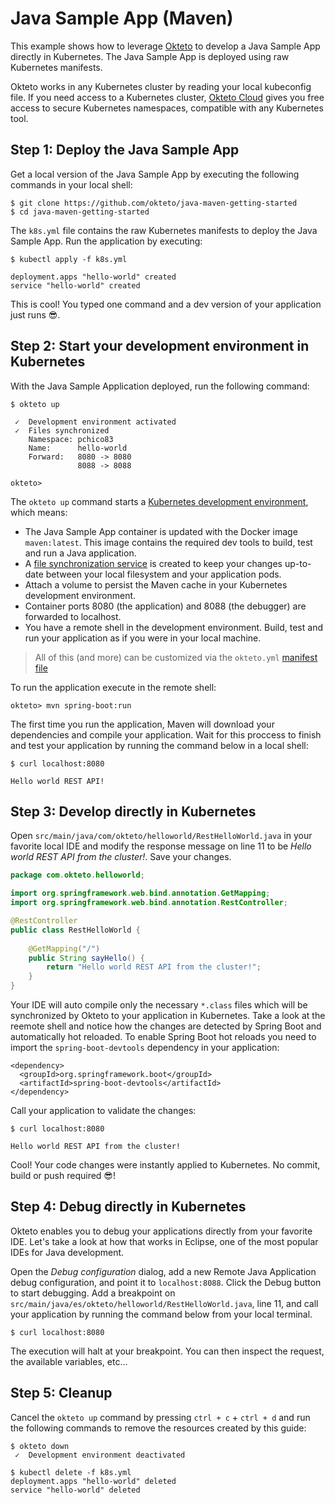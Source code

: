 # Java Sample App (Maven)

This example shows how to leverage [Okteto](https://github.com/okteto/okteto) to develop a Java Sample App directly in Kubernetes. The Java Sample App is deployed using raw Kubernetes manifests.

Okteto works in any Kubernetes cluster by reading your local kubeconfig file. If you need access to a Kubernetes cluster, [Okteto Cloud](https://cloud.okteto.com) gives you free access to secure Kubernetes namespaces, compatible with any Kubernetes tool.

## Step 1: Deploy the Java Sample App

Get a local version of the Java Sample App by executing the following commands in your local shell:

```console
$ git clone https://github.com/okteto/java-maven-getting-started
$ cd java-maven-getting-started
```

The `k8s.yml` file contains the raw Kubernetes manifests to deploy the Java Sample App. Run the application by executing:

```console
$ kubectl apply -f k8s.yml
```

```console
deployment.apps "hello-world" created
service "hello-world" created
```

This is cool! You typed one command and a dev version of your application just runs 😎. 

## Step 2: Start your development environment in Kubernetes

With the Java Sample Application deployed, run the following command:

```console
$ okteto up
```

```console
 ✓  Development environment activated
 ✓  Files synchronized
    Namespace: pchico83
    Name:      hello-world
    Forward:   8080 -> 8080
               8088 -> 8088

okteto>
```

The `okteto up` command starts a [Kubernetes development environment](https://okteto.com/docs/reference/development-environment/index.html), which means:

- The Java Sample App container is updated with the Docker image `maven:latest`. This image contains the required dev tools to build, test and run a Java application.
- A [file synchronization service](https://okteto.com/docs/reference/file-synchronization/index.html) is created to keep your changes up-to-date between your local filesystem and your application pods.
- Attach a volume to persist the Maven cache in your Kubernetes development environment.
- Container ports 8080 (the application) and 8088 (the debugger) are forwarded to localhost.
- You have a remote shell in the development environment. Build, test and run your application as if you were in your local machine.

> All of this (and more) can be customized via the `okteto.yml` [manifest file](https://okteto.com/docs/reference/manifest/index.html)

To run the application execute in the remote shell:

```console
okteto> mvn spring-boot:run
```

The first time you run the application, Maven will download your dependencies and compile your application. Wait for this proccess to finish and test your application by running the command below in a local shell:

```console
$ curl localhost:8080
```

```console
Hello world REST API!
```

## Step 3: Develop directly in Kubernetes

Open `src/main/java/com/okteto/helloworld/RestHelloWorld.java` in your favorite local IDE and modify the response message on line 11 to be *Hello world REST API from the cluster!*. Save your changes. 

```java
package com.okteto.helloworld;

import org.springframework.web.bind.annotation.GetMapping;
import org.springframework.web.bind.annotation.RestController;

@RestController
public class RestHelloWorld {
	
	@GetMapping("/")
	public String sayHello() {
		return "Hello world REST API from the cluster!";
	}
}
```

Your IDE will auto compile only the necessary `*.class` files which will be synchronized by Okteto to your application in Kubernetes. Take a look at the reemote shell and notice how the changes are detected by Spring Boot and automatically hot reloaded. To enable Spring Boot hot reloads you need to import the `spring-boot-devtools` dependency in your application: 

```console
<dependency>
  <groupId>org.springframework.boot</groupId>
  <artifactId>spring-boot-devtools</artifactId>
</dependency>
```

Call your application to validate the changes:

```console
$ curl localhost:8080
```

```console
Hello world REST API from the cluster!
```

Cool! Your code changes were instantly applied to Kubernetes. No commit, build or push required 😎!

## Step 4: Debug directly in Kubernetes

Okteto enables you to debug your applications directly from your favorite IDE. Let's take a look at how that works in Eclipse, one of the most popular IDEs for Java development.

Open the _Debug configuration_  dialog, add a new Remote Java Application debug configuration, and point it to `localhost:8088`. Click the Debug button to start debugging. Add a breakpoint on `src/main/java/es/okteto/helloworld/RestHelloWorld.java`, line 11, and call your application by running the command below from your local terminal.

```console
$ curl localhost:8080
```

The execution will halt at your breakpoint. You can then inspect the request, the available variables, etc...

## Step 5: Cleanup

Cancel the `okteto up` command by pressing `ctrl + c` + `ctrl + d` and run the following commands to remove the resources created by this guide: 

```console
$ okteto down
 ✓  Development environment deactivated
```

```console
$ kubectl delete -f k8s.yml
deployment.apps "hello-world" deleted
service "hello-world" deleted
```
